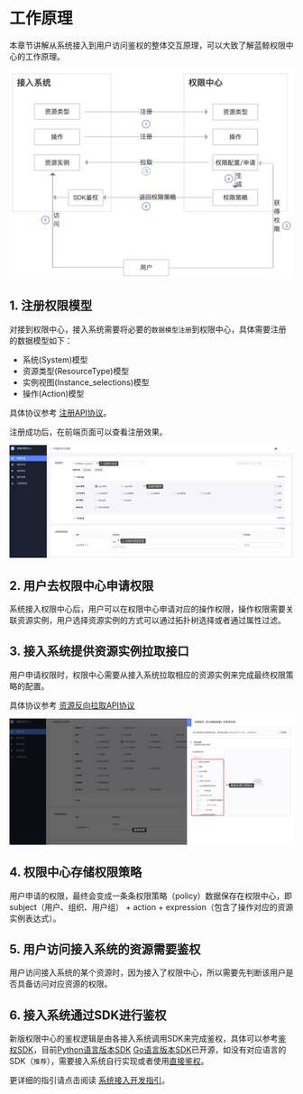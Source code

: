# 工作原理

本章节讲解从系统接入到用户访问鉴权的整体交互原理，可以大致了解蓝鲸权限中心的工作原理。

![image-20210322223821599#600px](Principle/image-20210322223821599.png)

## 1. 注册权限模型 

对接到权限中心，接入系统需要将必要的`数据模型注册`到权限中心，具体需要注册的数据模型如下：
- 系统(System)模型
- 资源类型(ResourceType)模型
- 实例视图(Instance_selections)模型
- 操作(Action)模型

具体协议参考 [注册API协议](../../../iam_dev_docs/QuickStart/03-Model.md)。

注册成功后，在前端页面可以查看注册效果。

![image-20210322225215695](Principle/image-20210322225215695.png)

## 2. 用户去权限中心申请权限

系统接入权限中心后，用户可以在权限中心申请对应的操作权限，操作权限需要关联资源实例，用户选择资源实例的方式可以通过拓扑树选择或者通过属性过滤。

## 3. 接入系统提供资源实例拉取接口

用户申请权限时，权限中心需要从接入系统拉取相应的资源实例来完成最终权限策略的配置。

具体协议参考 [资源反向拉取API协议](../../../iam_dev_docs/Reference/API/03-Callback/01-API.md)

![image-20210322225944420](Principle/image-20210322225944420.png)

## 4. 权限中心存储权限策略

用户申请的权限，最终会变成一条条权限策略（policy）数据保存在权限中心，即subject（用户、组织、用户组） + action +  expression（包含了操作对应的资源实例表达式）。

## 5. 用户访问接入系统的资源需要鉴权

用户访问接入系统的某个资源时，因为接入了权限中心，所以需要先判断该用户是否具备访问对应资源的权限。

## 6. 接入系统通过SDK进行鉴权

新版权限中心的鉴权逻辑是由各接入系统调用SDK来完成鉴权，具体可以参考[鉴权SDK](../../../iam_dev_docs/Reference/API/04-Auth/01-SDK.md)，目前[Python语言版本SDK](https://pypi.org/project/bk-iam/1.1.9/) [Go语言版本SDK](https://github.com/TencentBlueKing/iam-go-sdk)已开源，如没有对应语言的SDK（`推荐`），需要接入系统自行实现或者使用[直接鉴权](../../../iam_dev_docs/Reference/API/04-Auth/02-DirectAPI.md)。

更详细的指引请点击阅读 [系统接入开发指引](../../../iam_dev_docs/QuickStart/01-Begin.md)。
